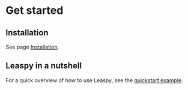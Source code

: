 # Get started

## Installation

See page [Installation](install.md).

## Leaspy in a nutshell

For a quick overview of how to use Leaspy, see the [quickstart example](auto_examples/plot_quickstart).
